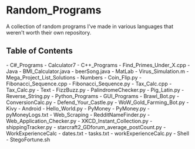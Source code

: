 Random_Programs
===============

A collection of random programs I've made in various languages that weren't worth their own repository.

<h2> Table of Contents </h2>
- C#_Programs
  - Calculator7
- C++_Programs
  - Find_Primes_Under_X.cpp 
- Java
  - BMI_Calculator.java
  - beerSong.java
- MatLab
  - Virus_Simulation.m 
- Mega_Project_List_Solutions
  - Numbers
    - Coin_Flip.py
    - Fibonacci_Sequence.cpp
    - Fibonacci_Sequence.py
    - Tax_Calc.cpp
    - Tax_Calc.py
  - Text
    - FizzBuzz.py
    - PalindromeChecker.py
    - Pig_Latin.py
    - Reverse_String.py
- Python_Programs
  - GUI_Programs
    - Brawl_Bot.py
    - ConversionCalc.py
    - Defend_Your_Castle.py
    - WoW_Gold_Farming_Bot.py
  - Kivy
    - Android
      - Hello_World.py
  - PyMoney
    - PyMoney.py
    - pyMoneyLogs.txt
  - Web_Scraping
    - RedditNameFinder.py
    - Web_Application_Checker.py
    - XKCD_Instant_Collection.py
    - shippingTracker.py
    - starcraft2_GDforum_average_postCount.py
  - WorkExperienceCalc
    - dates.txt
    - tasks.txt
    - workExperienceCalc.py
- Shell
  - StegoFortune.sh 
